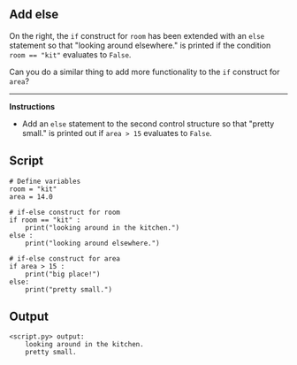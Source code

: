 ## Add else

On the right, the `if` construct for `room` has been extended with an `else` statement so that "looking around elsewhere." is printed if the condition `room == "kit"` evaluates to `False`.

Can you do a similar thing to add more functionality to the `if` construct for `area`?

<hr>

**Instructions**
* Add an `else` statement to the second control structure so that "pretty small." is printed out if `area > 15` evaluates to `False`.

## Script
```
# Define variables
room = "kit"
area = 14.0

# if-else construct for room
if room == "kit" :
    print("looking around in the kitchen.")
else :
    print("looking around elsewhere.")

# if-else construct for area
if area > 15 :
    print("big place!")
else:
    print("pretty small.")
```

## Output
```
<script.py> output:
    looking around in the kitchen.
    pretty small.
```